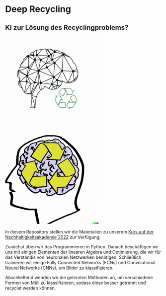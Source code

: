 # Deep Recycling
## KI zur Lösung des Recyclingproblems?

<img src="https://raw.githubusercontent.com/roflmaostc/NAka-Deep-Recycling/main/layout/kurslogo_leni.jpg"  width="300" height="300" />     <img src="https://raw.githubusercontent.com/roflmaostc/NAka-Deep-Recycling/main/layout/kurslogo_dalle.png"  width="300" height="300" />

In diesem Repository stellen wir die Materialien zu unserem
[Kurs auf der Nachhaltigkeitsakademie 2022](https://www.schuelerakademien.de/programm/kurs?tx_ewacademy_coursedetail%5Bcontroller%5D=Course&tx_ewacademy_coursedetail%5Bcourse%5D=4237&cHash=44e87147edb92f796f5b422f13a3553e) 
zur Verfügung.

Zunächst üben wir das Programmieren in Python. Danach beschäftigen wir uns 
mit einigen Elementen der linearen Algebra und Optimierung, die wir für das
Verständis von neuronalen Netzwerken benötigen. Schließlich trainieren wir
einige Fully Connected Networks (FCNs) und Convolutional Neural Networks (CNNs),
um Bilder zu klassifizieren.

Abschließend wenden wir die gelernten Methoden an, um verschiedene Formen
von Müll zu klassifizieren, sodass diese besser getrennt und recyclet werden
können.